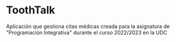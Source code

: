 # ToothTalk
Aplicación que gestiona citas médicas creada para la asignatura de "Programación Integrativa" durante el curso 2022/2023 en la UDC
